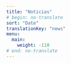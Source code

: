 ```yaml
---
title: "Noticias"
# begin: no-translate
sort: "Date"
translationKey: "news"
menu:
  main:
    weight: -110
# end: no-translate
---
```


